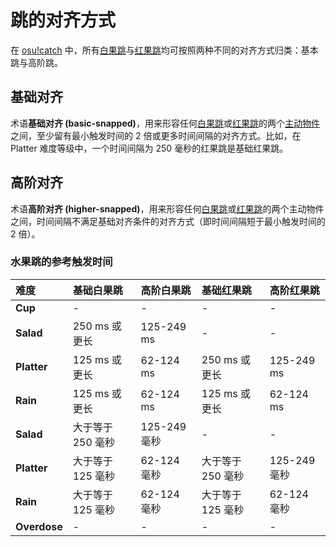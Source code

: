 # 跳的对齐方式

在 [osu!catch](/wiki/Game_mode/osu!catch) 中，所有[白果跳](/wiki/Gameplay/Dash)与[红果跳](/wiki/Gameplay/Hyperdash)均可按照两种不同的对齐方式归类：基本跳与高阶跳。

## 基础对齐

术语**基础对齐 (basic-snapped)**，用来形容任何[白果跳](/wiki/Gameplay/Dash)或[红果跳](/wiki/Gameplay/Hyperdash)的两个[主动物件](/wiki/Beatmapping/Active_object)之间，至少留有最小触发时间的 2 倍或更多时间间隔的对齐方式。比如，在 Platter 难度等级中，一个时间间隔为 250 毫秒的红果跳是基础红果跳。

## 高阶对齐

术语**高阶对齐 (higher-snapped)**，用来形容任何[白果跳](/wiki/Gameplay/Dash)或[红果跳](/wiki/Gameplay/Hyperdash)的两个主动物件之间，时间间隔不满足基础对齐条件的对齐方式（即时间间隔短于最小触发时间的 2 倍）。

### 水果跳的参考触发时间

| 难度 | 基础白果跳 | 高阶白果跳 | 基础红果跳 | 高阶红果跳 |
| :-- | :-- | :-- | :-- | :-- |
| **Cup** | - | - | - | - |
| **Salad** | 250 ms 或更长 | 125-249 ms | - | - |
| **Platter** | 125 ms 或更长 | 62-124 ms | 250 ms 或更长 | 125-249 ms |
| **Rain** | 125 ms 或更长 | 62-124 ms | 125 ms 或更长 | 62-124 ms |
| **Salad** | 大于等于 250 毫秒 | 125-249 毫秒 | - | - |
| **Platter** | 大于等于 125 毫秒 | 62-124 毫秒 | 大于等于 250 毫秒 | 125-249 毫秒 |
| **Rain** | 大于等于 125 毫秒 | 62-124 毫秒 | 大于等于 125 毫秒 | 62-124 毫秒 |
| **Overdose** | - | - | - | - |
